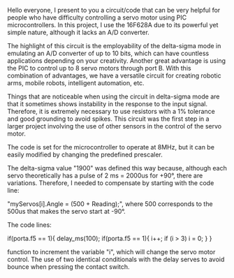 Hello everyone, I present to you a circuit/code that can be very helpful for people who have difficulty controlling a servo motor using PIC microcontrollers. In this project, I use the 16F628A due to its powerful yet simple nature, although it lacks an A/D converter.

The highlight of this circuit is the employability of the delta-sigma mode in emulating an A/D converter of up to 10 bits, which can have countless applications depending on your creativity. Another great advantage is using the PIC to control up to 8 servo motors through port B. With this combination of advantages, we have a versatile circuit for creating robotic arms, mobile robots, intelligent automation, etc.


Things that are noticeable when using the circuit in delta-sigma mode are that it sometimes shows instability in the response to the input signal. Therefore, it is extremely necessary to use resistors with a 1% tolerance and good grounding to avoid spikes.
This circuit was the first step in a larger project involving the use of other sensors in the control of the servo motor.


The code is set for the microcontroller to operate at 8MHz, but it can be easily modified by changing the predefined prescaler.

The delta-sigma value "1900" was defined this way because, although each servo theoretically has a pulse of 2 ms = 2000us for +90°, there are variations. Therefore, I needed to compensate by starting with the code line:

"myServos[i].Angle = (500 + Reading);", where 500 corresponds to the 500us that makes the servo start at -90°.

The code lines:

if(porta.f5 == 1){
    delay_ms(100);
    if(porta.f5 == 1){
        i++;
        if (i > 3) i = 0;
    }
}

function to increment the variable "i", which will change the servo motor control. The use of two identical conditionals with the delay serves to avoid bounce when pressing the contact switch.
